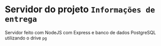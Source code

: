 # Servidor do projeto ``Informações de entrega``
Servidor feito com NodeJS com Express e banco de dados PostgreSQL utilizando o drive `pg`

